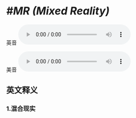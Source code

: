 # ***\#MR (Mixed Reality)*** 
英音
<audio src="./media/MR (Mixed Reality)1_AAC.aac" controls="controls"></audio>

美音
<audio src="./media/MR (Mixed Reality)2_AAC.aac" controls="controls"></audio>



  

英文释义
---
### 1.**混合现实**  


